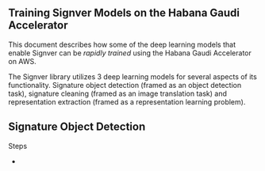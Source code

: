 ## Training Signver Models on the Habana Gaudi Accelerator

This document describes how some of the deep learning models that enable Signver can be _rapidly trained_ using the Habana Gaudi Accelerator on AWS.

The Signver library utilizes 3 deep learning models for several aspects of its functionality. Signature object detection (framed as an object detection task), signature cleaning (framed as an image translation task) and representation extraction (framed as a representation learning problem).

## Signature Object Detection

Steps

-
